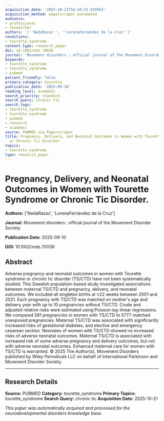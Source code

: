 ```yaml
---
acquisition_date: '2025-10-21T16:20:53.929563'
acquisition_method: paperscraper_automated
audience:
- professional
- researcher
authors: '[''NedaRazaz'', ''LorenaFernández de la Cruz'']'
conditions:
- tourette_syndrome
content_type: research_paper
doi: 10.1002/mds.70036
journal: 'Movement disorders : official journal of the Movement Disorder Society'
keywords:
- tourette_syndrome
- tourette_syndrome
- pubmed
patient_friendly: false
primary_category: tourette
publication_date: '2025-09-10'
reading_level: academic
search_priority: standard
search_query: chronic tic
search_tags:
- tourette_syndrome
- tourette_syndrome
- pubmed
- research
- academic
source: PUBMED via Paperscraper
title: Pregnancy, Delivery, and Neonatal Outcomes in Women with Tourette Syndrome
  or Chronic Tic Disorder.
topics:
- tourette_syndrome
type: research_paper
---
```


# Pregnancy, Delivery, and Neonatal Outcomes in Women with Tourette Syndrome or Chronic Tic Disorder.

**Authors:** ['NedaRazaz', 'LorenaFernández de la Cruz']

**Journal:** Movement disorders : official journal of the Movement Disorder Society

**Publication Date:** 2025-09-10

**DOI:** 10.1002/mds.70036

## Abstract

Adverse pregnancy and neonatal outcomes in women with Tourette syndrome or chronic tic disorder (TS/CTD) have not been systematically studied. This Swedish population-based study investigated associations between maternal TS/CTD and pregnancy, delivery, and neonatal outcomes. We included all singleton births at ≥22 weeks between 2001 and 2021. Each pregnancy with TS/CTD was matched on mother's age and delivery year with up to 10 pregnancies without TS/CTD. Crude and adjusted relative risks were estimated using Poisson log-linear regressions. We compared 581 pregnancies in women with TS/CTD to 5777 matched unexposed pregnancies. Maternal TS/CTD was associated with significantly increased risks of gestational diabetes, and elective and emergency cesarean section. Neonates of women with TS/CTD showed no increased risks of adverse neonatal outcomes. Maternal TS/CTD is associated with increased risk of some adverse pregnancy and delivery outcomes, but not with adverse neonatal outcomes. Enhanced maternal care for women with TS/CTD is warranted. © 2025 The Author(s). Movement Disorders published by Wiley Periodicals LLC on behalf of International Parkinson and Movement Disorder Society.

---

## Research Details

**Source:** PUBMED
**Category:** tourette_syndrome
**Primary Topics:** tourette_syndrome
**Search Query:** chronic tic
**Acquisition Date:** 2025-10-21

*This paper was automatically acquired and processed for the neurodevelopmental disorders knowledge base.*
